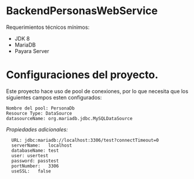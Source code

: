 # BackendPersonasWebService
Requerimientos técnicos mínimos:
- JDK 8
- MariaDB
- Payara Server

# Configuraciones del proyecto.

Este proyecto hace uso de pool de conexiones, por lo que necesita que los siguientes campos esten configurados:
```
Nombre del pool: PersonaDb
Resource Type: DataSource
datasourceName:	org.mariadb.jdbc.MySQLDataSource
```
_Propiedades adicionales:_
```
  URL: jdbc:mariadb://localhost:3306/test?connectTimeout=0
  serverName:	localhost
  databaseName:	test
  user:	usertest
  password:	passtest
  portNumber:	3306
  useSSL:	false
```
